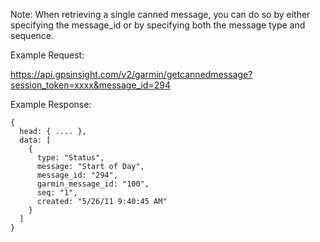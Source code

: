 Note: When retrieving a single canned message, you can do so by either specifying the message_id or by specifying both the message type and sequence.

Example Request:

https://api.gpsinsight.com/v2/garmin/getcannedmessage?session_token=xxxx&message_id=294

Example Response:

    {
      head: { .... },
      data: [
        {
          type: "Status",
          message: "Start of Day",
          message_id: "294",
          garmin_message_id: "100",
          seq: "1",
          created: "5/26/11 9:40:45 AM"
        }
      ]
    }
